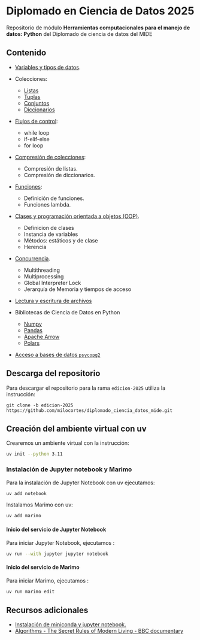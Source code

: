 # Diplomado en Ciencia de Datos 2025

Repositorio de módulo **Herramientas computacionales para el manejo de datos: Python** del Diplomado de ciencia de datos del MIDE

## Contenido

* [Variables y tipos de datos](notebooks/variables_data_types_mide_2024.ipynb).
* Colecciones:
    - [Listas](notebooks/collections_mide_2024.ipynb)
    - [Tuplas](notebooks/collections_mide_2024.ipynb)
    - [Conjuntos](notebooks/collections_mide_2024.ipynb)
    - [Diccionarios](notebooks/dictionaries_mide_2024.ipynb)
* [Flujos de control](notebooks/control_flow_mide_2024.ipynb):
    - while loop
    - if-elif-else 
    - for loop

* [Compresión de colecciones](notebooks/list_dictionary_comprehensions_mide_2024.ipynb):
    - Compresión de listas.
    - Compresión de diccionarios.
* [Funciones](notebooks/functions_mide_2024.ipynb):
    - Definición de funciones.
    - Funciones lambda.
* [Clases y programación orientada a objetos (OOP)](notebooks/classes_oop_mide_2024.ipynb).
    - Definicion de clases
    - Instancia de variables
    - Métodos: estáticos y de clase
    - Herencia
* [Concurrencia](notebooks/concurrencia_mide_2024.ipynb).
    - Multithreading
    - Multiprocessing
    - Global Interpreter Lock
    - Jerarquía de Memoria y tiempos de acceso
* [Lectura y escritura de archivos](notebooks/reading_writing_files_mide_2024.ipynb)
* Bibliotecas de Ciencia de Datos en Python
    - [Numpy](notebooks/numpy_mide_2024.ipynb)
    - [Pandas](notebooks/pandas_mide_2024.ipynb)
    - [Apache Arrow](notebooks/arrow_mide_2024.ipynb)
    - [Polars](notebooks/polars_mide_2024.ipynb)
* [Acceso a bases de datos ```psycopg2```](notebooks/databases_access_mide_2024.ipynb)

## Descarga del repositorio

Para descargar el repositorio para la rama ```edicion-2025``` utiliza la instrucción:

```
git clone -b edicion-2025 https://github.com/milocortes/diplomado_ciencia_datos_mide.git
```

## Creación del ambiente virtual con uv

Crearemos un ambiente virtual con la instrucción:

```bash 
uv init --python 3.11
```

### Instalación de Jupyter notebook y Marimo
Para la instalación de Jupyter Notebook con uv ejecutamos:

```bash 
uv add notebook
```

Instalamos Marimo con uv:

```bash 
uv add marimo
```


#### Inicio del servicio de Jupyter Notebook

Para iniciar Jupyter Notebook, ejecutamos :

```bash 
uv run --with jupyter jupyter notebook
```

#### Inicio del servicio de Marimo

Para iniciar Marimo, ejecutamos :

```bash 
uv run marimo edit
```


## Recursos adicionales

* [Instalación de miniconda y jupyter notebook.](https://www.youtube.com/watch?v=YBFwFMxKyyc)
* [Algorithms - The Secret Rules of Modern Living - BBC documentary](https://www.youtube.com/watch?v=k2AqGongii0)